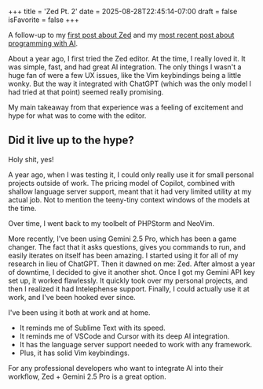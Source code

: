 +++
title = 'Zed Pt. 2'
date = 2025-08-28T22:45:14-07:00
draft = false
isFavorite = false
+++

A follow-up to my [first post about Zed](/posts/zed) and my [most recent post about programming with AI](/posts/ai-programming).

About a year ago, I first tried the Zed editor. At the time, I really loved it. It was simple, fast, and had great AI integration. The only things I wasn't a huge fan of were a few UX issues, like the Vim keybindings being a little wonky. But the way it integrated with ChatGPT (which was the only model I had tried at that point) seemed really promising.

My main takeaway from that experience was a feeling of excitement and hype for what was to come with the editor.

## Did it live up to the hype?

Holy shit, yes!

A year ago, when I was testing it, I could only really use it for small personal projects outside of work. The pricing model of Copilot, combined with shallow language server support, meant that it had very limited utility at my actual job. Not to mention the teeny-tiny context windows of the models at the time.

Over time, I went back to my toolbelt of PHPStorm and NeoVim.

More recently, I've been using Gemini 2.5 Pro, which has been a game changer. The fact that it asks questions, gives you commands to run, and easily iterates on itself has been amazing. I started using it for all of my research in lieu of ChatGPT. Then it dawned on me: Zed. After almost a year of downtime, I decided to give it another shot. Once I got my Gemini API key set up, it worked flawlessly. It quickly took over my personal projects, and then I realized it had Intelephense support. Finally, I could actually use it at work, and I've been hooked ever since.

I've been using it both at work and at home.

- It reminds me of Sublime Text with its speed.
- It reminds me of VSCode and Cursor with its deep AI integration.
- It has the language server support needed to work with any framework.
- Plus, it has solid Vim keybindings.

For any professional developers who want to integrate AI into their workflow, Zed + Gemini 2.5 Pro is a great option.